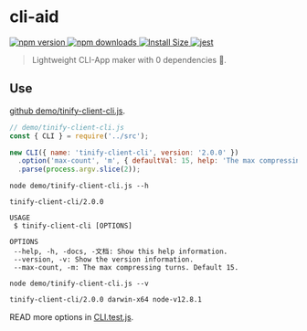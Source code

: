# cli-aid

<p>
  <a href="https://www.npmjs.com/package/cli-aid">
    <img src="https://img.shields.io/npm/v/cli-aid.svg" alt="npm version" />
  </a>
  <a href="https://www.npmjs.com/package/cli-aid">
    <img src="https://img.shields.io/npm/dm/cli-aid.svg" alt="npm downloads" />
  </a>
  <a href="https://packagephobia.now.sh/result?p=cli-aid" rel="nofollow">
    <img src="https://packagephobia.now.sh/badge?p=cli-aid" alt="Install Size">
  </a>
  <a href="https://github.com/legend80s/cli-aid/blob/main/src/CLI.test.js">
    <img src="https://badgen.net/badge/passed/jest/green" alt="jest" />
  </a>
</p>

> Lightweight CLI-App maker with 0 dependencies 🚀.

## Use

[github demo/tinify-client-cli.js](https://github.com/legend80s/cli-aid/blob/main/demo/tinify-client-cli.js).

```javascript
// demo/tinify-client-cli.js
const { CLI } = require('../src');

new CLI({ name: 'tinify-client-cli', version: '2.0.0' })
  .option('max-count', 'm', { defaultVal: 15, help: 'The max compressing turns. Default 15.' })
  .parse(process.argv.slice(2));
```

`node demo/tinify-client-cli.js --h`

```
tinify-client-cli/2.0.0

USAGE
 $ tinify-client-cli [OPTIONS]

OPTIONS
 --help, -h, -docs, -文档: Show this help information.
 --version, -v: Show the version information.
 --max-count, -m: The max compressing turns. Default 15.
```

`node demo/tinify-client-cli.js --v`

```sh
tinify-client-cli/2.0.0 darwin-x64 node-v12.8.1
```

READ more options in [CLI.test.js](https://github.com/legend80s/cli-aid/blob/main/test/CLI.test.js).
